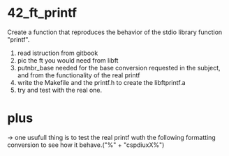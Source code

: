 # 42_ft_printf
Create a function that reproduces the behavior of the stdio library function "printf".
1) read istruction from gitbook 
2) pic the ft you would need from libft
3) putnbr_base needed for the base conversion requested in the subject, and from the functionality of the real printf
4) write the Makefile and the printf.h to create the libftprintf.a
5) try and test with the real one.

# plus
-> one usufull thing is to test the real printf wuth the following formatting conversion to see how it behave.("%"  +  "cspdiuxX%")


